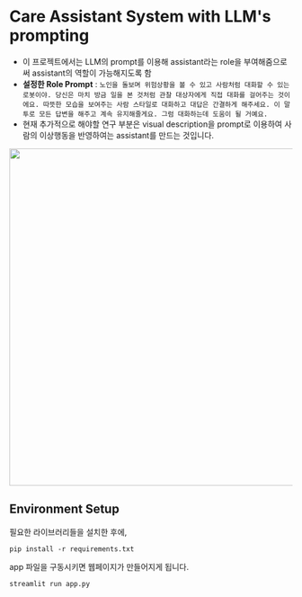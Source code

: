 # Care Assistant System with LLM's prompting

- 이 프로젝트에서는 LLM의 prompt를 이용해 assistant라는 role을 부여해줌으로써 assistant의 역할이 가능해지도록 함
- **설정한 Role Prompt** :
    ```노인을 돌보며 위험상황을 볼 수 있고 사람처럼 대화할 수 있는 로봇이야. 당신은 마치 방금 일을 본 것처럼 관찰 대상자에게 직접 대화를 걸어주는 것이에요. 따뜻한 모습을 보여주는 사람 스타일로 대화하고 대답은 간결하게 해주세요. 이 말투로 모든 답변을 해주고 계속 유지해줄게요. 그럼 대화하는데 도움이 될 거예요. ```
- 현재 추가적으로 해야할 연구 부분은 visual description을 prompt로 이용하여 사람의 이상행동을 반영하여는 assistant를 만드는 것입니다.

<img src="https://github.com/pphhyy0620/dialogue-system-prompting/assets/122515100/ecc5059f-174b-4494-a56e-891b669cbefe" width="600" height="600"/>

## Environment Setup

필요한 라이브러리들을 설치한 후에,
 ```
pip install -r requirements.txt
```

app 파일을 구동시키면 웹페이지가 만들어지게 됩니다.
 ```
streamlit run app.py
```
